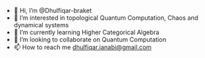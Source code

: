 - 👋 Hi, I’m @Dhulfiqar-braket
- 👀 I’m interested in topological Quantum Computation, Chaos and dynamical systems
- 🌱 I’m currently learning Higher Categorical Algebra
- 💞️ I’m looking to collaborate on Quantum Computation
- 📫 How to reach me dhulfiqar.janabi@gmail.com

<!---
Dhulfiqar-braket/Dhulfiqar-braket is a ✨ special ✨ repository because its `README.md` (this file) appears on your GitHub profile.
You can click the Preview link to take a look at your changes.
--->
